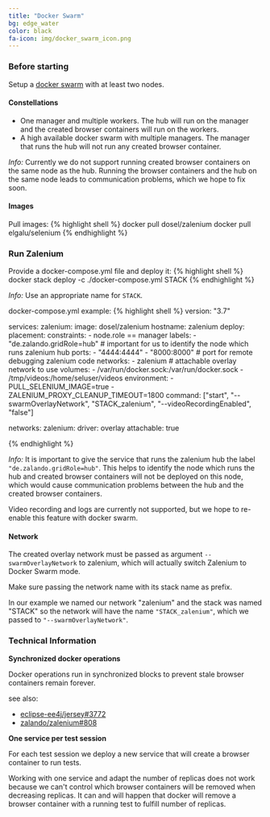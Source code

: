 ```yaml
---
title: "Docker Swarm"
bg: edge_water
color: black
fa-icon: img/docker_swarm_icon.png
---
```


### Before starting

Setup a [docker swarm](https://docs.docker.com/get-started/part4/) with at least two nodes.

#### Constellations

* One manager and multiple workers. The hub will run on the manager and the 
created browser containers will run on the workers.
* A high available docker swarm with multiple managers. The manager that runs the hub will 
not run any created browser container.

_Info:_ Currently we do not support running created browser containers on the same node as
the hub. Running the browser containers and the hub on the same node leads to communication
problems, which we hope to fix soon.

#### Images

Pull images:
{% highlight shell %}
docker pull dosel/zalenium
docker pull elgalu/selenium
{% endhighlight %}


### Run Zalenium

Provide a docker-compose.yml file and deploy it:
{% highlight shell %}
docker stack deploy -c ./docker-compose.yml STACK
{% endhighlight %}

_Info:_ Use an appropriate name for `STACK`.

docker-compose.yml example:
{% highlight shell %}
version: "3.7"

services:
  zalenium:
    image: dosel/zalenium
    hostname: zalenium
    deploy:
      placement:
        constraints:
            - node.role == manager
    labels:
        - "de.zalando.gridRole=hub" # important for us to identify the node which runs zalenium hub
    ports:
        - "4444:4444"
        - "8000:8000" # port for remote debugging zalenium code
    networks:
        - zalenium # attachable overlay network to use
    volumes:
        - /var/run/docker.sock:/var/run/docker.sock
        - /tmp/videos:/home/seluser/videos
    environment:
        - PULL_SELENIUM_IMAGE=true
        - ZALENIUM_PROXY_CLEANUP_TIMEOUT=1800
    command: ["start", "--swarmOverlayNetwork", "STACK_zalenium", "--videoRecordingEnabled", "false"]

networks:
    zalenium:
        driver: overlay
        attachable: true

{% endhighlight %}

_Info:_ It is important to give the service that runs the zalenium hub the label
`"de.zalando.gridRole=hub"`. This helps to identify the node which runs the hub
and created browser containers will not be deployed on this node, which would cause
communication problems between the hub and the created browser containers.

Video recording and logs are currently not supported, but we hope to re-enable this
feature with docker swarm.

#### Network

The created overlay network must be passed as argument `--swarmOverlayNetwork` to zalenium,
which will actually switch Zalenium to Docker Swarm mode.

Make sure passing the network name with its stack name as prefix.

In our example we named our network "zalenium" and the stack was named "STACK" so the network
will have the name `"STACK_zalenium"`, which we passed to `"--swarmOverlayNetwork"`.


### Technical Information

__Synchronized docker operations__

Docker operations run in synchronized blocks to prevent stale browser containers remain forever.

see also:
- [eclipse-ee4j/jersey#3772](https://github.com/eclipse-ee4j/jersey/issues/3772)
- [zalando/zalenium#808](https://github.com/zalando/zalenium/issues/808)

__One service per test session__

For each test session we deploy a new service that will create a browser container to run tests.

Working with one service and adapt the number of replicas does not work because we can't
control which browser containers will be removed when decreasing replicas. It can and
will happen that docker will remove a browser container with a running test to fulfill
number of replicas.




